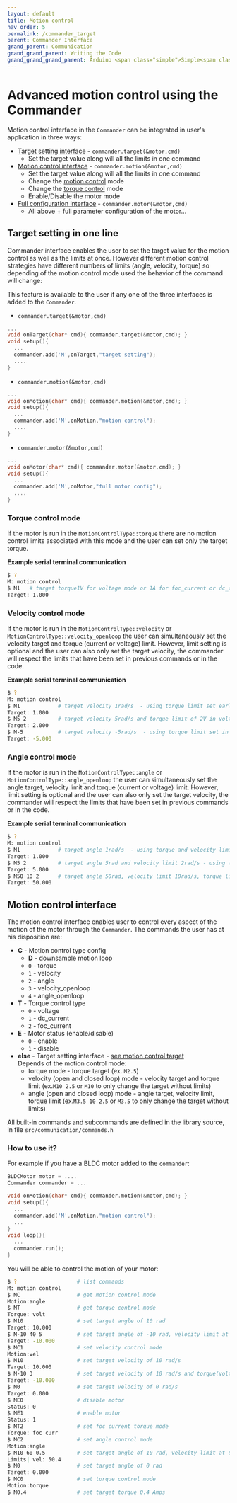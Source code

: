 ```yaml
---
layout: default
title: Motion control
nav_order: 5
permalink: /commander_target
parent: Commander Interface
grand_parent: Communication
grand_grand_parent: Writing the Code
grand_grand_grand_parent: Arduino <span class="simple">Simple<span class="foc">FOC</span>library</span>
---
```


# Advanced motion control using the Commander

Motion control interface in the `Commander` can be integrated in user's application in three ways:
- [Target setting interface](#target-setting-in-one-line) - `commander.target(&motor,cmd)`
    - Set the target value along will all the limits in one command
- [Motion control interface](#motion-control-interface) - `commander.motion(&motor,cmd)`
    - Set the target value along will all the limits in one command
    - Change the [motion control](motion_control) mode
    - Change the [torque control](torque_mode) mode
    - Enable/Disable the motor mode
- [Full configuration interface](commander_motor) - `commander.motor(&motor,cmd)` 
    - All above + full parameter configuration of the motor...



## Target setting in one line
Commander interface enables the user to set the target value for the motion control as well as the limits at once. However different motion control strategies have different numbers of limits (angle, velocity, torque) so depending of the motion control mode used the behavior of the command will change:

This feature is available to the user if any one of the three interfaces is added to the `Commander`.

- `commander.target(&motor,cmd)`
```cpp
...
void onTarget(char* cmd){ commander.target(&motor,cmd); }
void setup(){
  ...
  commander.add('M',onTarget,"target setting");
  ....
}
```

- `commander.motion(&motor,cmd)`
```cpp
...
void onMotion(char* cmd){ commander.motion(&motor,cmd); }
void setup(){
  ...
  commander.add('M',onMotion,"motion control");
  ....
}
```

- `commander.motor(&motor,cmd)`
```cpp
...
void onMotor(char* cmd){ commander.motor(&motor,cmd); }
void setup(){
  ...
  commander.add('M',onMotor,"full motor config");
  ....
}
```

### Torque control mode
If the motor is run in the `MotionControlType::torque` there are no motion control limits associated with this mode and the user can set only the target torque.


**Example serial terminal communication**
```sh
$ ?
M: motion control
$ M1   # target torque1V for voltage mode or 1A for foc_current or dc_current
Target: 1.000
```


### Velocity control mode
If the motor is run in the `MotionControlType::velocity` or `MotionControlType::velocity_openloop` the user can simultaneously set the velocity target and torque (current or voltage) limit.
However, limit setting is optional and the user can also only set the target velocity, the commander will respect the limits that have been set in previous commands or in the code.

**Example serial terminal communication**

```sh
$ ?
M: motion control
$ M1            # target velocity 1rad/s  - using torque limit set earlier or in arduino code
Target: 1.000
$ M5 2          # target velocity 5rad/s and torque limit of 2V in voltage mode or 2A for foc_current or dc_current
Target: 2.000
$ M-5           # target velocity -5rad/s  - using torque limit set in the last command
Target: -5.000
```


### Angle control mode
If the motor is run in the `MotionControlType::angle` or `MotionControlType::angle_openloop` the user can simultaneously set the angle target, velocity limit and torque (current or voltage) limit.
However, limit setting is optional and the user can also only set the target velocity, the commander will respect the limits that have been set in previous commands or in the code.

**Example serial terminal communication**
```sh
$ ?
M: motion control
$ M1            # target angle 1rad/s  - using torque and velocity limits set earlier or in arduino code
Target: 1.000
$ M5 2          # target angle 5rad and velocity limit 2rad/s - using torque limit set earlier or in arduino code
Target: 5.000
$ M50 10 2      # target angle 50rad, velocity limit 10rad/s, torque limit of 2V in voltage mode or 2A for foc_current or dc_current
Target: 50.000
```
## Motion control interface
The motion control interface enables user to control every aspect of the motion of the motor through the `Commander`. The commands the user has at his disposition are:

- **C** - Motion control type config
  - **D** - downsample motion loop 
  - `0` - torque    
  - `1` - velocity 
  - `2` - angle    
  - `3` - velocity_openloop 
  - `4` - angle_openloop    
- **T** - Torque control type
  - `0` - voltage      
  - `1` - dc_current     
  - `2` - foc_current 
- **E** - Motor status (enable/disable)
  - `0` - enable    
  - `1` - disable  
- **else** - Target setting interface - [see motion control target](#target-setting-in-one-line) <br> 
    Depends of the motion control mode:
    - torque mode - torque target (ex. `M2.5`) 
    - velocity (open and closed loop) mode - velocity target and torque limit (ex.`M10 2.5` or `M10` to only change the target without limits)
    - angle (open and closed loop) mode - angle target,  velocity limit,  torque limit (ex.`M3.5 10 2.5` or `M3.5` to only change the target without limits)              

All built-in commands and subcommands are defined in the library source, in file `src/communication/commands.h`



### How to use it?
For example if you have a BLDC motor added to the `commander`:
```cpp
BLDCMotor motor = ....
Commander commander = ...

void onMotion(char* cmd){ commander.motion(&motor,cmd); }
void setup(){
  ...
  commander.add('M',onMotion,"motion control");
  ...
}
void loop(){
  ...
  commander.run();
}
```

You will be able to control the motion of your motor:
```sh
$ ?                   # list commands
M: motion control
$ MC                  # get motion control mode
Motion:angle
$ MT                  # get torque control mode
Torque: volt
$ M10                 # set target angle of 10 rad
Target: 10.000 
$ M-10 40 5           # set target angle of -10 rad, velocity limit at 40rad/s and torque(voltage) limit at 5V
Target: -10.000 
$ MC1                 # set velocity control mode
Motion:vel
$ M10                 # set target velocity of 10 rad/s
Target: 10.000 
$ M-10 3              # set target velocity of 10 rad/s and torque(voltage) limit of 3V
Target: -10.000 
$ M0                  # set target velocity of 0 rad/s
Target: 0.000
$ ME0                 # disable motor
Status: 0
$ ME1                 # enable motor
Status: 1
$ MT2                 # set foc current torque mode
Torque: foc curr
$ MC2                 # set angle control mode
Motion:angle
$ M10 60 0.5          # set target angle of 10 rad, velocity limit at 60rad/s and torque(current) limit at 0.5Amps
Limits| vel: 50.4
$ M0                  # set target angle of 0 rad
Target: 0.000
$ MC0                 # set torque control mode
Motion:torque
$ M0.4                # set target torque 0.4 Amps
```
